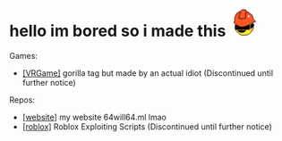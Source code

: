 # hello im bored so i made this <img src="https://raw.githubusercontent.com/64Will64/website/main/images/mariodeponthead.png" width="50" height="50">

Games:
- [[VRGame]](https://github.com/64Will64/VRGame) gorilla tag but made by an actual idiot  (Discontinued until further notice)

Repos:
- [[website]](https://github.com/64Will64/website) my website 64will64.ml lmao
- [[roblox]](https://github.com/64Will64/roblox) Roblox Exploiting Scripts (Discontinued until further notice)
